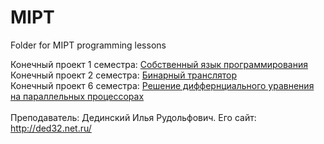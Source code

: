 # MIPT
Folder for MIPT programming lessons

Конечный проект 1 семестра: [Собственный язык программирования](1_semestr/Recursive) \
Конечный проект 2 семестра: [Бинарный транслятор](2_semestr/RealAsmTranslator) \
Конечный проект 6 семестра: [Решение диффернциального уравнения на параллельных процессорах](6_semestr/laboratory) \
\
Преподаватель: Дединский Илья Рудольфович. Его сайт: http://ded32.net.ru/
